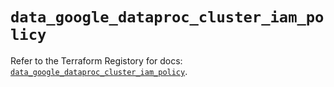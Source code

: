 # `data_google_dataproc_cluster_iam_policy`

Refer to the Terraform Registory for docs: [`data_google_dataproc_cluster_iam_policy`](https://registry.terraform.io/providers/hashicorp/google-beta/4.81.0/docs/data-sources/google_dataproc_cluster_iam_policy).
